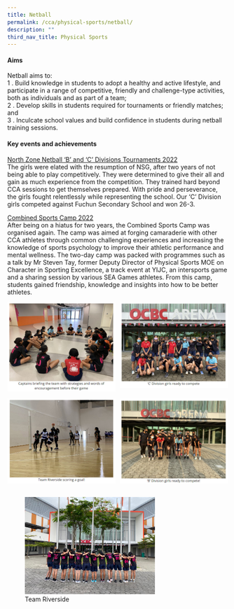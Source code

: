 ```yaml
---
title: Netball
permalink: /cca/physical-sports/netball/
description: ""
third_nav_title: Physical Sports
---
```

#### Aims

Netball aims to:  <br>
1 \.  Build knowledge in students to adopt a healthy and active lifestyle, and participate in a range of competitive, friendly and challenge-type activities, both as individuals and as part of a team;<br>
2 \.  Develop skills in students required for tournaments or friendly matches; and<br>
3 \.  Inculcate school values and build confidence in students during netball training sessions.

#### Key events and achievements

<u>North Zone Netball ‘B’ and ‘C’ Divisions Tournaments 2022</u><br>
The girls were elated with the resumption of NSG, after two years of not being able to play competitively. They were determined to give their all and gain as much experience from the competition. They trained hard beyond CCA sessions to get themselves prepared. With pride and perseverance, the girls fought relentlessly while representing the school. Our ‘C’ Division girls competed against Fuchun Secondary School and won 26-3.

<u>Combined Sports Camp 2022</u><br>
After being on a hiatus for two years, the Combined Sports Camp was organised again. The camp was aimed at forging camaraderie with other CCA athletes through common challenging experiences and increasing the knowledge of sports psychology to improve their athletic performance and mental wellness. The two-day camp was packed with programmes such as a talk by Mr Steven Tay, former Deputy Director of Physical Sports MOE on Character in Sporting Excellence, a track event at YIJC, an intersports game and a sharing session by various SEA Games athletes. From this camp, students gained friendship, knowledge and insights into how to be better athletes.

<img src="/images/net1.jpg" style="width:49%" align=left>
<img src="/images/net2.jpg" style="width:49%" align=right>
<br clear="left"><br>

<img src="/images/net3.jpg" style="width:49%" align=left>
<img src="/images/net4.jpg" style="width:49%" align=right>
<br clear="left"><br>

<figure>
<img src="/images/net5.jpg" style="width:70%">
<figcaption>  Team Riverside
 </figcaption>
</figure>